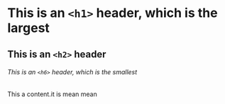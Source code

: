 # This is an `<h1>` header, which is the largest

## This is an `<h2>` header

###### This is an `<h6>` header, which is the smallest

This a content.it is mean mean
